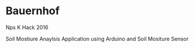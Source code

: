 # Bauernhof
Nps K Hack 2016

Soil Mostiure Anaylsis Application using Arduino and Soil Mositure Sensor
